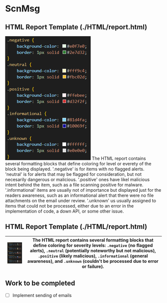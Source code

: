 # ScnMsg

## HTML Report Template (./HTML/report.html)
![Screenshot of the HTML color definitions for categories of detections.](./readme_images/html_coloring.png)
The HTML report contains several formatting blocks that define coloring for level or everety of the block being displayed. '.negative' is for items with no flagged alerts. 'neutral' is for alerts that may be flagged for consideration, but not necesarily dangerous or malicious. '.positive' ones have likel malicious intent behind the item, such as a file scanning positive for malware. '.informational' items are usually not of importance but displayed just for the readers awareness, such as an informational alert that there were no file attachments on the email under review. '.unknown' us usually assigned to items that could not be processed, either due to an error in the implementation of code, a down API, or some other issue.

## HTML Report Template (./HTML/report.html)

| ![Screenshot](./readme_images/html_coloring.png) | The HTML report contains several formatting blocks that define coloring for severity levels: `.negative` (no flagged alerts), `.neutral` (potentially noteworthy but not malicious), `.positive` (likely malicious), `.informational` (general awareness), and `.unknown` (couldn't be processed due to error or failure). |
|--------------------------------------------------|----------------------------------------------------------------------------------------------------|


## Work to be completed
- [ ] Implement sending of emails